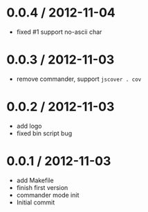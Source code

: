 
0.0.4 / 2012-11-04 
==================

  * fixed #1 support no-ascii char

0.0.3 / 2012-11-03 
==================

  * remove commander, support `jscover . cov`

0.0.2 / 2012-11-03 
==================

  * add logo
  * fixed bin script bug

0.0.1 / 2012-11-03 
==================

  * add Makefile
  * finish first version
  * commander mode init
  * Initial commit
